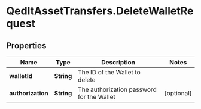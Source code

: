 # QedItAssetTransfers.DeleteWalletRequest

## Properties
Name | Type | Description | Notes
------------ | ------------- | ------------- | -------------
**walletId** | **String** | The ID of the Wallet to delete | 
**authorization** | **String** | The authorization password for the Wallet | [optional] 



